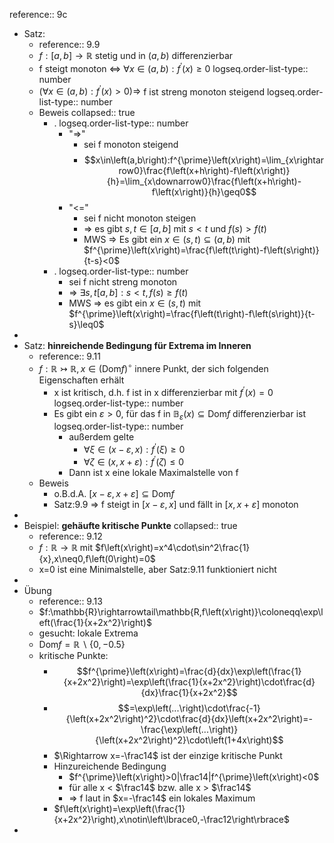 reference:: 9c

- Satz:
	- reference:: 9.9
	- $f:\left\lbrack a,b\right\rbrack\rightarrow\mathbb{R}$ stetig und in $\left(a,b\right)$ differenzierbar
	- f steigt monoton <=> $\forall x\in\left(a,b\right):f^{\prime}\left(x\right)\geq0$
	  logseq.order-list-type:: number
	- $\left(\forall x\in\left(a,b\right):f^{\prime}\left(x\right)>0\right)\Rightarrow$ f ist streng monoton steigend
	  logseq.order-list-type:: number
	- Beweis
	  collapsed:: true
		- .
		  logseq.order-list-type:: number
			- "=>"
				- sei f monoton steigend
				- $$x\in\left(a,b\right):f^{\prime}\left(x\right)=\lim_{x\rightarrow0}\frac{f\left(x+h\right)-f\left(x\right)}{h}=\lim_{x\downarrow0}\frac{f\left(x+h\right)-f\left(x\right)}{h}\geq0$$
			- "<="
				- sei f nicht monoton steigen
				- => es gibt $s,t\in\left\lbrack a,b\right\rbrack$ mit $s<t$ und $f\left(s\right)>f\left(t\right)$
				- MWS => Es gibt ein $x\in\left(s,t\right)\subseteq\left(a,b\right)$ mit $f^{\prime}\left(x\right)=\frac{f\left(t\right)-f\left(s\right)}{t-s}<0$
		- .
		  logseq.order-list-type:: number
			- sei f nicht streng monoton
			- => $\exists s,t\left\lbrack a,b\right\rbrack:s<t,f\left(s\right)\geq f\left(t\right)$
			- MWS => es gibt ein $x\in\left(s,t\right)$ mit $f^{\prime}\left(x\right)=\frac{f\left(t\right)-f\left(s\right)}{t-s}\leq0$
-
- Satz: **hinreichende Bedingung für Extrema im Inneren**
	- reference:: 9.11
	- $f:\mathbb{R}\rightarrowtail\mathbb{R},x\in\left(\text{Dom}f\right)^{\circ}$ innere Punkt, der sich folgenden Eigenschaften erhält
		- x ist kritisch, d.h. f ist in x differenzierbar mit $f^{\prime}\left(x\right)=0$
		  logseq.order-list-type:: number
		- Es gibt ein $\varepsilon>0$, für das f in $\mathbb{B}_{\varepsilon}\left(x\right)\subseteq\text{Dom}f$ differenzierbar ist
		  logseq.order-list-type:: number
			- außerdem gelte
				- $\forall\xi\in\left(x-\varepsilon,x\right):f^{\prime}\left(\xi\right)\geq0$
				- $\forall\zeta\in\left(x,x+\varepsilon\right):f^{\prime}\left(\zeta\right)\leq0$
			- Dann ist x eine lokale Maximalstelle von f
	- Beweis
		- o.B.d.A. $\left\lbrack x-\varepsilon,x+\varepsilon\right\rbrack\subseteq\text{Dom}f$
		- Satz:9.9 => f steigt in $\left\lbrack x-\varepsilon,x\right\rbrack$ und fällt in $\left\lbrack x,x+\varepsilon\right\rbrack$ monoton
-
- Beispiel: **gehäufte kritische Punkte**
  collapsed:: true
	- reference:: 9.12
	- $f:\mathbb{R}\rightarrow\mathbb{R}$ mit $f\left(x\right)=x^4\cdot\sin^2\frac{1}{x},x\neq0,f\left(0\right)=0$
	- x=0 ist eine Minimalstelle, aber Satz:9.11 funktioniert nicht
-
- Übung
	- reference:: 9.13
	- $f:\mathbb{R}\rightarrowtail\mathbb{R,f\left(x\right)}\coloneqq\exp\left(\frac{1}{x+2x^2}\right)$
	- gesucht: lokale Extrema
	- $\text{Dom}f=\mathbb{R}\backslash\left\lbrace0,-0.5\right\rbrace$
	- kritische Punkte:
		- $$f^{\prime}\left(x\right)=\frac{d}{dx}\exp\left(\frac{1}{x+2x^2}\right)=\exp\left(\frac{1}{x+2x^2}\right)\cdot\frac{d}{dx}\frac{1}{x+2x^2}$$
		- $$=\exp\left(...\right)\cdot\frac{-1}{\left(x+2x^2\right)^2}\cdot\frac{d}{dx}\left(x+2x^2\right)=-\frac{\exp\left(...\right)}{\left(x+2x^2\right)^2}\cdot\left(1+4x\right)$$
		- $\Rightarrow x=-\frac14$ ist der einzige kritische Punkt
		- Hinzureichende Bedingung
			- $f^{\prime}\left(x\right)>0|\frac14|f^{\prime}\left(x\right)<0$
			- für alle x < $\frac14$ bzw. alle x > $\frac14$
			- => f laut in $x=-\frac14$ ein lokales Maximum
		- $f\left(x\right)=\exp\left(\frac{1}{x+2x^2}\right),x\notin\left\lbrace0,-\frac12\right\rbrace$
-
